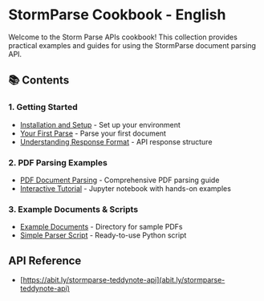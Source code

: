 # StormParse Cookbook - English

Welcome to the Storm Parse APIs cookbook! This collection provides practical examples and guides for using the StormParse document parsing API.

## 📚 Contents

### 1. Getting Started
- [Installation and Setup](01-getting-started/01-installation.md) - Set up your environment
- [Your First Parse](01-getting-started/02-first-parse.md) - Parse your first document
- [Understanding Response Format](01-getting-started/03-response-format.md) - API response structure

### 2. PDF Parsing Examples
- [PDF Document Parsing](02-common-use-cases/01-pdf-parsing.md) - Comprehensive PDF parsing guide
- [Interactive Tutorial](02-common-use-cases/pdf_parsing_tutorial.ipynb) - Jupyter notebook with hands-on examples

### 3. Example Documents & Scripts
- [Example Documents](99_example_docs/) - Directory for sample PDFs
- [Simple Parser Script](99_example_docs/simple_pdf_parser.py) - Ready-to-use Python script

## API Reference
- [https://abit.ly/stormparse-teddynote-api](abit.ly/stormparse-teddynote-api)
